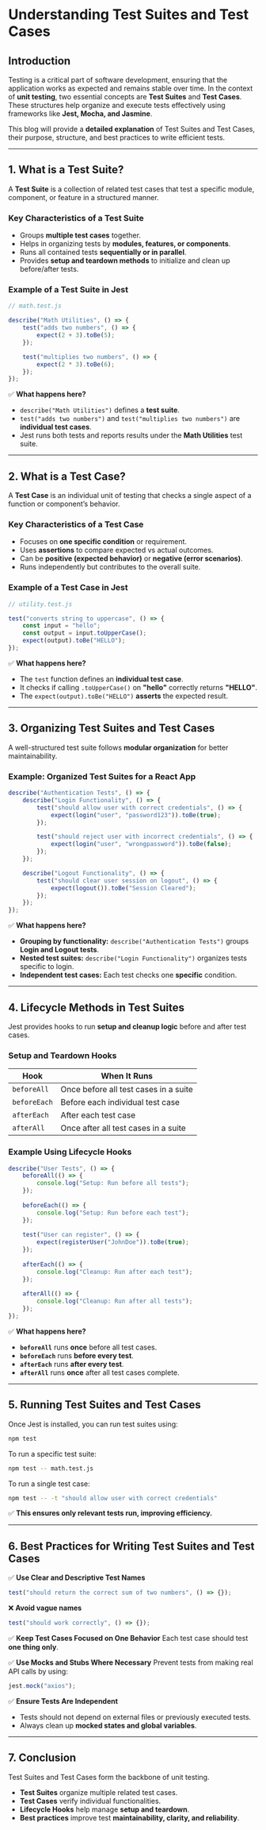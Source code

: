 # **Understanding Test Suites and Test Cases**

## **Introduction**
Testing is a critical part of software development, ensuring that the application works as expected and remains stable over time. In the context of **unit testing**, two essential concepts are **Test Suites** and **Test Cases**. These structures help organize and execute tests effectively using frameworks like **Jest, Mocha, and Jasmine**.

This blog will provide a **detailed explanation** of Test Suites and Test Cases, their purpose, structure, and best practices to write efficient tests.

---

## **1. What is a Test Suite?**
A **Test Suite** is a collection of related test cases that test a specific module, component, or feature in a structured manner.

### **Key Characteristics of a Test Suite**
- Groups **multiple test cases** together.
- Helps in organizing tests by **modules, features, or components**.
- Runs all contained tests **sequentially or in parallel**.
- Provides **setup and teardown methods** to initialize and clean up before/after tests.

### **Example of a Test Suite in Jest**
```javascript
// math.test.js

describe("Math Utilities", () => {
    test("adds two numbers", () => {
        expect(2 + 3).toBe(5);
    });

    test("multiplies two numbers", () => {
        expect(2 * 3).toBe(6);
    });
});
```
✅ **What happens here?**
- `describe("Math Utilities")` defines a **test suite**.
- `test("adds two numbers")` and `test("multiplies two numbers")` are **individual test cases**.
- Jest runs both tests and reports results under the **Math Utilities** test suite.

---

## **2. What is a Test Case?**
A **Test Case** is an individual unit of testing that checks a single aspect of a function or component’s behavior.

### **Key Characteristics of a Test Case**
- Focuses on **one specific condition** or requirement.
- Uses **assertions** to compare expected vs actual outcomes.
- Can be **positive (expected behavior)** or **negative (error scenarios)**.
- Runs independently but contributes to the overall suite.

### **Example of a Test Case in Jest**
```javascript
// utility.test.js

test("converts string to uppercase", () => {
    const input = "hello";
    const output = input.toUpperCase();
    expect(output).toBe("HELLO");
});
```
✅ **What happens here?**
- The `test` function defines an **individual test case**.
- It checks if calling `.toUpperCase()` on **"hello"** correctly returns **"HELLO"**.
- The `expect(output).toBe("HELLO")` **asserts** the expected result.

---

## **3. Organizing Test Suites and Test Cases**
A well-structured test suite follows **modular organization** for better maintainability.

### **Example: Organized Test Suites for a React App**
```javascript
describe("Authentication Tests", () => {
    describe("Login Functionality", () => {
        test("should allow user with correct credentials", () => {
            expect(login("user", "password123")).toBe(true);
        });

        test("should reject user with incorrect credentials", () => {
            expect(login("user", "wrongpassword")).toBe(false);
        });
    });

    describe("Logout Functionality", () => {
        test("should clear user session on logout", () => {
            expect(logout()).toBe("Session Cleared");
        });
    });
});
```
✅ **What happens here?**
- **Grouping by functionality:** `describe("Authentication Tests")` groups **Login and Logout tests**.
- **Nested test suites:** `describe("Login Functionality")` organizes tests specific to login.
- **Independent test cases:** Each test checks one **specific** condition.

---

## **4. Lifecycle Methods in Test Suites**
Jest provides hooks to run **setup and cleanup logic** before and after test cases.

### **Setup and Teardown Hooks**
| Hook | When It Runs |
|------|-------------|
| `beforeAll` | Once before all test cases in a suite |
| `beforeEach` | Before each individual test case |
| `afterEach` | After each test case |
| `afterAll` | Once after all test cases in a suite |

### **Example Using Lifecycle Hooks**
```javascript
describe("User Tests", () => {
    beforeAll(() => {
        console.log("Setup: Run before all tests");
    });
    
    beforeEach(() => {
        console.log("Setup: Run before each test");
    });
    
    test("User can register", () => {
        expect(registerUser("JohnDoe")).toBe(true);
    });
    
    afterEach(() => {
        console.log("Cleanup: Run after each test");
    });
    
    afterAll(() => {
        console.log("Cleanup: Run after all tests");
    });
});
```
✅ **What happens here?**
- **`beforeAll`** runs **once** before all test cases.
- **`beforeEach`** runs **before every test**.
- **`afterEach`** runs **after every test**.
- **`afterAll`** runs **once** after all test cases complete.

---

## **5. Running Test Suites and Test Cases**
Once Jest is installed, you can run test suites using:
```bash
npm test
```
To run a specific test suite:
```bash
npm test -- math.test.js
```
To run a single test case:
```bash
npm test -- -t "should allow user with correct credentials"
```
✅ **This ensures only relevant tests run, improving efficiency.**

---

## **6. Best Practices for Writing Test Suites and Test Cases**
✅ **Use Clear and Descriptive Test Names**
```javascript
test("should return the correct sum of two numbers", () => {});
```
❌ **Avoid vague names**
```javascript
test("should work correctly", () => {});
```

✅ **Keep Test Cases Focused on One Behavior**
Each test case should test **one thing only**.

✅ **Use Mocks and Stubs Where Necessary**
Prevent tests from making real API calls by using:
```javascript
jest.mock("axios");
```

✅ **Ensure Tests Are Independent**
- Tests should not depend on external files or previously executed tests.
- Always clean up **mocked states and global variables**.

---

## **7. Conclusion**
Test Suites and Test Cases form the backbone of unit testing.
- **Test Suites** organize multiple related test cases.
- **Test Cases** verify individual functionalities.
- **Lifecycle Hooks** help manage **setup and teardown**.
- **Best practices** improve test **maintainability, clarity, and reliability**.

